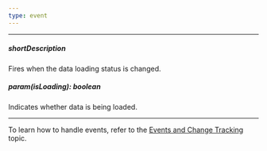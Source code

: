 ```yaml
---
type: event
---
```

---
##### shortDescription
Fires when the data loading status is changed.

##### param(isLoading): boolean
Indicates whether data is being loaded.

---
To learn how to handle events, refer to the [Events and Change Tracking](/concepts/30%20Data%20Layer/5%20Data%20Layer/5%20Events%20and%20Change%20Tracking.md '/Documentation/Guide/Data_Layer/Data_Layer/#Events_and_Change_Tracking') topic.